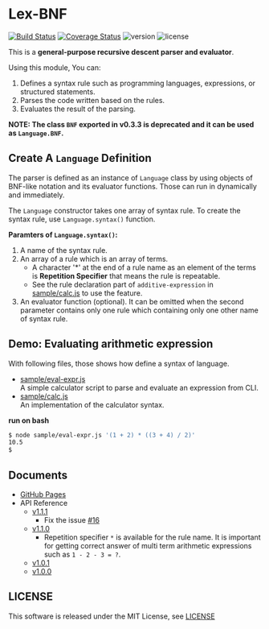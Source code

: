 Lex-BNF
=======

<span class="display:inline-block;"> [![Build Status](https://travis-ci.org/takamin/lex-bnf.svg?branch=master)](https://travis-ci.org/takamin/lex-bnf)
[![Coverage Status](https://coveralls.io/repos/github/takamin/lex-bnf/badge.svg?branch=master)](https://coveralls.io/github/takamin/lex-bnf?branch=master)
![version](https://img.shields.io/npm/v/lex-bnf)
![license](https://img.shields.io/npm/l/lex-bnf)
</span>

This is a **general-purpose recursive descent parser and evaluator**.

Using this module, You can:

1. Defines a syntax rule such as programming languages, expressions, or structured statements.
1. Parses the code written based on the rules.
1. Evaluates the result of the parsing.

__NOTE: The class `BNF` exported in v0.3.3 is deprecated and it can be used as `Language.BNF`.__

Create A `Language` Definition
----

The parser is defined as an instance of `Language` class by using objects of BNF-like
notation and its evaluator functions. Those can run in dynamically and immediately.

The `Language` constructor takes one array of syntax rule.
To create the syntax rule, use `Language.syntax()` function.

__Paramters of `Language.syntax()`:__

1. A name of the syntax rule.
1. An array of a rule which is an array of terms.
    * A character '*' at the end of a rule name as an element of the terms is __Repetition Specifier__ that means the rule is repeatable.
    * See the rule declaration part of `additive-expression` in [sample/calc.js](https://github.com/takamin/lex-bnf/blob/master/sample/calc.js) to use the feature.
1. An evaluator function (optional). It can be omitted when the second parameter contains only one rule which containing only one other name of syntax rule.



Demo: Evaluating arithmetic expression
----

With following files, those shows how define a syntax of language.

* [sample/eval-expr.js](https://github.com/takamin/lex-bnf/blob/master/sample/eval-expr.js)  
A simple calculator script to parse and evaluate an expression from CLI.
* [sample/calc.js](https://github.com/takamin/lex-bnf/blob/master/sample/calc.js)  
An implementation of the calculator syntax.

__run on bash__

```bash
$ node sample/eval-expr.js '(1 + 2) * ((3 + 4) / 2)'
10.5
$
```

Documents
----

* [GitHub Pages](https://takamin.github.io/lex-bnf/)
* API Reference
    * [v1.1.1](https://takamin.github.io/lex-bnf/docs/lex-bnf/1.1.1/)
        * Fix the issue [#16](https://github.com/takamin/lex-bnf/issues/16)
    * [v1.1.0](https://takamin.github.io/lex-bnf/docs/lex-bnf/1.1.0/)
        * Repetition specifier `*` is available for the rule name. It is important for getting correct answer of multi term arithmetic expressions such as `1 - 2 - 3 = ?`.
    * [v1.0.1](https://takamin.github.io/lex-bnf/docs/lex-bnf/1.0.1/)
    * [v1.0.0](https://takamin.github.io/lex-bnf/docs/lex-bnf/1.0.0/)

LICENSE
-------

This software is released under the MIT License, see [LICENSE](LICENSE)
